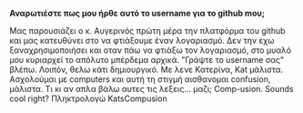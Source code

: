 **Αναρωτιέστε πως μου ήρθε αυτό το username για το github mου;**

Μας παρουσιάζει ο κ. Αυγερινός πρώτη μέρα την πλατφόρμα του github και μας κατευθύνει στο να φτιάξουμε έναν λογαριασμό.
Δεν την εχω ξαναχρησιμοποιήσει και οταν πάω να φτιάξω τον λογαριασμό, στο μυαλό μου κυριαρχεί το απόλυτο μπέρδεμα αρχικά.
"Γράψτε το username σας" βλέπω. Λοιπόν, θελω κάτι δημιουργικό.
Με λενε Κατερίνα, Kat μάλιστα.
Ασχολούμαι με computers και αυτή τη στιγμή αισθανομαι confusion, μάλιστα.
Τι κι αν απλα βάλω αυτες τις λεξεις... μαζι; Comp-usion.
Sounds cool right? Πληκτρολογώ KatsCompusion

